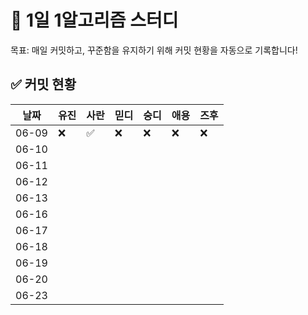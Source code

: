 # 🌱 1일 1알고리즘 스터디

목표: 매일 커밋하고, 꾸준함을 유지하기 위해 커밋 현황을 자동으로 기록합니다!

## ✅ 커밋 현황

| 날짜 | 유진 | 사란 | 믿디 | 숭디 | 애용 | 즈후  |
|------|------|-------|-------|-------|-------|-------|
| 06-09 | ❌ | ✅ | ❌ | ❌ | ❌ | ❌ |
| 06-10 |     |     |     |     |     |     |     |
| 06-11 |     |     |     |     |     |     |     |
| 06-12 |     |     |     |     |     |     |     |
| 06-13 |     |     |     |     |     |     |     |
| 06-16 |     |     |     |     |     |     |     |
| 06-17 |     |     |     |     |     |     |     |
| 06-18 |     |     |     |     |     |     |     |
| 06-19 |     |     |     |     |     |     |     |
| 06-20 |     |     |     |     |     |     |     |
| 06-23 |     |     |     |     |     |     |     |


